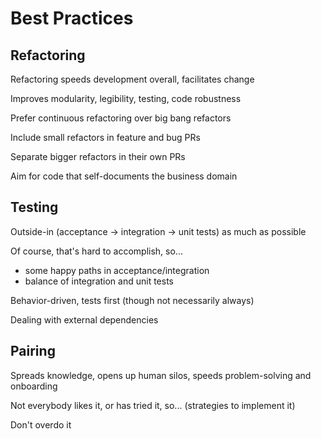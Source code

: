 # Best Practices

## Refactoring

Refactoring speeds development overall, facilitates change

Improves modularity, legibility, testing, code robustness

Prefer continuous refactoring over big bang refactors

Include small refactors in feature and bug PRs

Separate bigger refactors in their own PRs

Aim for code that self-documents the business domain

## Testing

Outside-in (acceptance -> integration -> unit tests) as much as possible

Of course, that's hard to accomplish, so...
- some happy paths in acceptance/integration
- balance of integration and unit tests

Behavior-driven, tests first (though not necessarily always)

Dealing with external dependencies

## Pairing

Spreads knowledge, opens up human silos, speeds problem-solving and onboarding

Not everybody likes it, or has tried it, so... (strategies to implement it)

Don't overdo it